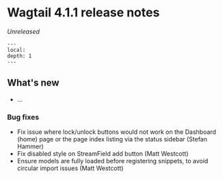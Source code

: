 # Wagtail 4.1.1 release notes

_Unreleased_

```{contents}
---
local:
depth: 1
---
```

## What's new

 * ...

### Bug fixes

 * Fix issue where lock/unlock buttons would not work on the Dashboard (home) page or the page index listing via the status sidebar (Stefan Hammer)
 * Fix disabled style on StreamField add button (Matt Westcott)
 * Ensure models are fully loaded before registering snippets, to avoid circular import issues (Matt Westcott)
